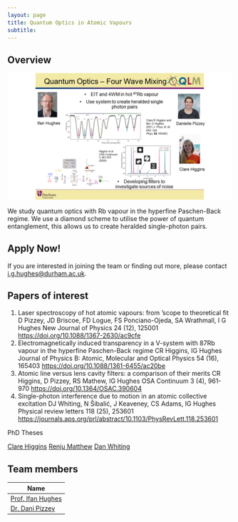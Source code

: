 ```yaml
---
layout: page
title: Quantum Optics in Atomic Vapours
subtitle:
---
```

## Overview

![](optics_expt/img/Whirlwind_Talk_Slide_QO.png)

We study quantum optics with Rb vapour in the hyperfine Paschen-Back regime. We use a diamond scheme to utilise the power of quantum entanglement, this allows us to create heralded single-photon pairs.

## Apply Now!

If you are interested in joining the team or finding out more, please contact i.g.hughes@durham.ac.uk.

## Papers of interest

1.	Laser spectroscopy of hot atomic vapours: from ’scope to theoretical fit
D Pizzey, JD Briscoe, FD Logue, FS Ponciano-Ojeda, SA Wrathmall, I G Hughes 	New Journal of Physics 24 (12), 125001
https://doi.org/10.1088/1367-2630/ac9cfe
2.	Electromagnetically induced transparency in a V-system with 87Rb vapour in the hyperfine Paschen-Back regime
CR Higgins, IG Hughes
Journal of Physics B: Atomic, Molecular and Optical Physics 54 (16), 165403
https://doi.org/10.1088/1361-6455/ac20be
3.	Atomic line versus lens cavity filters: a comparison of their merits
CR Higgins, D Pizzey, RS Mathew, IG Hughes
OSA Continuum 3 (4), 961-970
https://doi.org/10.1364/OSAC.390604
4.	Single-photon interference due to motion in an atomic collective excitation
DJ Whiting, N Šibalić, J Keaveney, CS Adams, IG Hughes
Physical review letters 118 (25), 253601
https://journals.aps.org/prl/abstract/10.1103/PhysRevLett.118.253601

PhD Theses

[Clare Higgins](http://etheses.dur.ac.uk/14829/) 
[Renju Matthew](http://etheses.dur.ac.uk/13903/)
[Dan Whiting](http://etheses.dur.ac.uk/12328/)

## Team members

|**Name**|
|--------|
|[Prof. Ifan Hughes](https://www.durham.ac.uk/staff/i-g-hughes/)|
|[Dr. Dani Pizzey](https://www.durham.ac.uk/staff/danielle-boddy/)|
